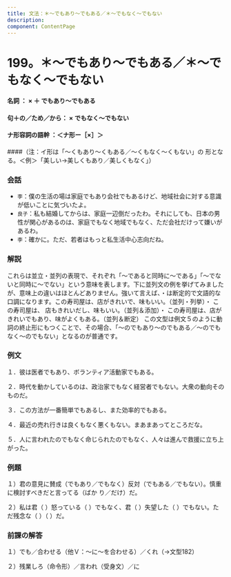 ```yaml
---
title: 文法：＊～でもあり～でもある／＊～でもなく～でもない
description:
component: ContentPage
---
```



# 199。＊～でもあり～でもある／＊～でもなく～でもない
#### 名詞 ： × ＋ でもあり～でもある
#### 句＋の／ため／から： × でもなく～でもない
#### ナ形容詞の語幹 ：＜ナ形ー［×］＞  
####（注：イ形は「～くもあり～くもある／～くもなく～くもない」の 形となる。＜例＞「美しい→美しくもあり／美しくもなく」）
### 会話
- `李`：僕の生活の場は家庭でもあり会社でもあるけど、地域社会に対する意識が低いことに気づいたよ。
- `良子`：私も結婚してからは、家庭一辺倒だったわ。それにしても、日本の男性が関心があるのは、家庭でもなく地域でもなく、ただ会社だけって嫌いがあるわ。
- `李`：確かに。ただ、若者はもっと私生活中心志向だね。
### 解説
これらは並立・並列の表現で、それぞれ「～であると同時に～である」「～でないと同時に～でない」という意味を表します。下に並列文の例を挙げてみましたが、意味上の違いはほとんどありません。強いて言えば、・は断定的で文語的な口調になります。この寿司屋は、店がきれいで、味もいい。（並列・列挙）・ この寿司屋は、 店もきれいだし、味もいい。（並列＆添加）・ この寿司屋は、店がきれいでもあり、味がよくもある。（並列＆断定） この文型は例文５のように動詞の終止形にもつくことで、その場合、「～のでもあり～のでもある／～のでもなく～のでもない」となるのが普通です。
### 例文
１．彼は医者でもあり、ボランティア活動家でもある。

２．時代を動かしているのは、政治家でもなく経営者でもない。大衆の動向そのものだ。

３．この方法が一番簡単でもあるし、また効率的でもある。

４．最近の売れ行きは良くもなく悪くもない。まあまあってところだな。

５．人に言われたのでもなく命じられたのでもなく、人々は進んで救援に立ち上がった。
### 例題
１）君の意見に賛成（でもあり／でもなく）反対（でもある／でもない）。慎重に検討すべきだと言ってる（ばか り／だけ）だ。

２）私は君（ ）怒っている（ ）でもなく、君（ ）失望した（ ）でもない。ただ残念な（ ）（ ）だ。
### 前課の解答
１）でも／合わせる（他Ｖ：～に～を合わせる）／くれ（→文型182）

２）残業しろ（命令形）／言われ（受身文）／に
